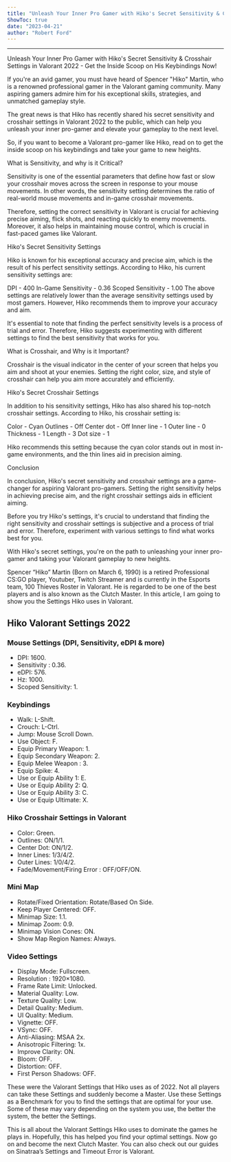 ```yaml
---
title: "Unleash Your Inner Pro Gamer with Hiko's Secret Sensitivity & Crosshair Settings in Valorant 2022 - Get the Inside Scoop on His Keybindings Now!"
ShowToc: true 
date: "2023-04-21"
author: "Robert Ford"
---
```

*****
Unleash Your Inner Pro Gamer with Hiko's Secret Sensitivity & Crosshair Settings in Valorant 2022 - Get the Inside Scoop on His Keybindings Now!

If you're an avid gamer, you must have heard of Spencer "Hiko" Martin, who is a renowned professional gamer in the Valorant gaming community. Many aspiring gamers admire him for his exceptional skills, strategies, and unmatched gameplay style.

The great news is that Hiko has recently shared his secret sensitivity and crosshair settings in Valorant 2022 to the public, which can help you unleash your inner pro-gamer and elevate your gameplay to the next level.

So, if you want to become a Valorant pro-gamer like Hiko, read on to get the inside scoop on his keybindings and take your game to new heights.

What is Sensitivity, and why is it Critical?

Sensitivity is one of the essential parameters that define how fast or slow your crosshair moves across the screen in response to your mouse movements. In other words, the sensitivity setting determines the ratio of real-world mouse movements and in-game crosshair movements.

Therefore, setting the correct sensitivity in Valorant is crucial for achieving precise aiming, flick shots, and reacting quickly to enemy movements. Moreover, it also helps in maintaining mouse control, which is crucial in fast-paced games like Valorant.

Hiko's Secret Sensitivity Settings

Hiko is known for his exceptional accuracy and precise aim, which is the result of his perfect sensitivity settings. According to Hiko, his current sensitivity settings are:

DPI - 400
In-Game Sensitivity - 0.36
Scoped Sensitivity - 1.00
The above settings are relatively lower than the average sensitivity settings used by most gamers. However, Hiko recommends them to improve your accuracy and aim.

It's essential to note that finding the perfect sensitivity levels is a process of trial and error. Therefore, Hiko suggests experimenting with different settings to find the best sensitivity that works for you.

What is Crosshair, and Why is it Important?

Crosshair is the visual indicator in the center of your screen that helps you aim and shoot at your enemies. Setting the right color, size, and style of crosshair can help you aim more accurately and efficiently.

Hiko's Secret Crosshair Settings

In addition to his sensitivity settings, Hiko has also shared his top-notch crosshair settings. According to Hiko, his crosshair setting is:

Color - Cyan
Outlines - Off
Center dot - Off
Inner line - 1
Outer line - 0
Thickness - 1
Length - 3
Dot size - 1

Hiko recommends this setting because the cyan color stands out in most in-game environments, and the thin lines aid in precision aiming.

Conclusion

In conclusion, Hiko's secret sensitivity and crosshair settings are a game-changer for aspiring Valorant pro-gamers. Setting the right sensitivity helps in achieving precise aim, and the right crosshair settings aids in efficient aiming.

Before you try Hiko's settings, it's crucial to understand that finding the right sensitivity and crosshair settings is subjective and a process of trial and error. Therefore, experiment with various settings to find what works best for you.

With Hiko's secret settings, you're on the path to unleashing your inner pro-gamer and taking your Valorant gameplay to new heights.


Spencer “Hiko” Martin (Born on March 6, 1990) is a retired Professional CS:GO player, Youtuber, Twitch Streamer and is currently in the Esports team, 100 Thieves Roster in Valorant. He is regarded to be one of the best players and is also known as the Clutch Master. In this article, I am going to show you the Settings Hiko uses in Valorant.
 
## Hiko Valorant Settings 2022
 

 
### Mouse Settings (DPI, Sensitivity, eDPI & more)
 
- DPI: 1600.
 - Sensitivity : 0.36.
 - eDPI: 576.
 - Hz: 1000.
 - Scoped Sensitivity: 1.

 
### Keybindings
 
- Walk: L-Shift.
 - Crouch: L-Ctrl.
 - Jump: Mouse Scroll Down.
 - Use Object: F.
 - Equip Primary Weapon: 1.
 - Equip Secondary Weapon: 2.
 - Equip Melee Weapon : 3.
 - Equip Spike: 4.
 - Use or Equip Ability 1: E.
 - Use or Equip Ability 2: Q.
 - Use or Equip Ability 3: C.
 - Use or Equip Ultimate: X.

 
### Hiko Crosshair Settings in Valorant
 
- Color: Green.
 - Outlines: ON/1/1.
 - Center Dot: ON/1/2.
 - Inner Lines: 1/3/4/2.
 - Outer Lines: 1/0/4/2.
 - Fade/Movement/Firing Error : OFF/OFF/ON.

 
### Mini Map
 
- Rotate/Fixed Orientation: Rotate/Based On Side.
 - Keep Player Centered: OFF.
 - Minimap Size: 1.1.
 - Minimap Zoom: 0.9.
 - Minimap Vision Cones: ON.
 - Show Map Region Names: Always.

 
### Video Settings
 
- Display Mode: Fullscreen.
 - Resolution : 1920×1080.
 - Frame Rate Limit: Unlocked.
 - Material Quality: Low.
 - Texture Quality: Low.
 - Detail Quality: Medium.
 - UI Quality: Medium.
 - Vignette: OFF.
 - VSync: OFF.
 - Anti-Aliasing: MSAA 2x.
 - Anisotropic Filtering: 1x.
 - Improve Clarity: ON.
 - Bloom: OFF.
 - Distortion: OFF.
 - First Person Shadows: OFF.

 
These were the Valorant Settings that Hiko uses as of 2022. Not all players can take these Settings and suddenly become a Master. Use these Settings as a Benchmark for you to find the settings that are optimal for your use. Some of these may vary depending on the system you use, the better the system, the better the Settings.
 
This is all about the Valorant Settings Hiko uses to dominate the games he plays in. Hopefully, this has helped you find your optimal settings. Now go on and become the next Clutch Master. You can also check out our guides on Sinatraa’s Settings and Timeout Error is Valorant.




